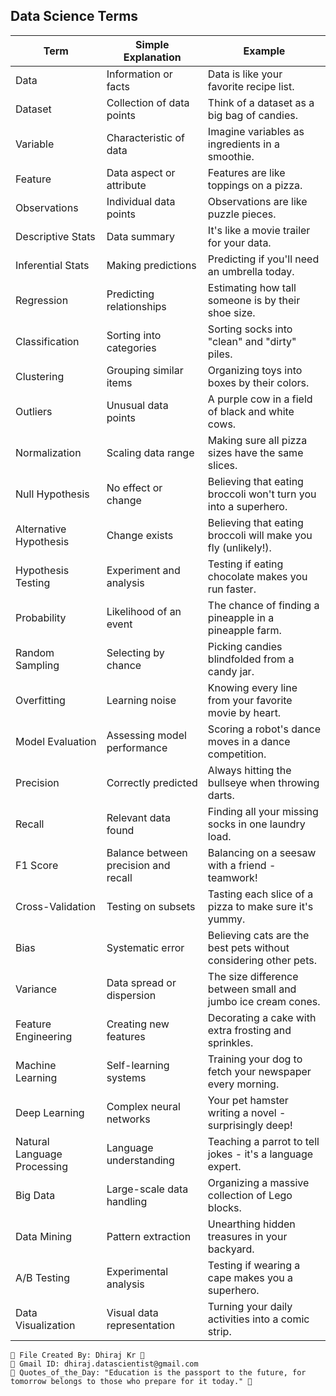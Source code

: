 ## Data Science Terms


| Term               | Simple Explanation           | Example                                |
|--------------------|------------------------------|-------------------------------------------|
| Data               | Information or facts         | Data is like your favorite recipe list.   |
| Dataset            | Collection of data points    | Think of a dataset as a big bag of candies.|
| Variable           | Characteristic of data       | Imagine variables as ingredients in a smoothie.|
| Feature            | Data aspect or attribute     | Features are like toppings on a pizza.    |
| Observations       | Individual data points       | Observations are like puzzle pieces.      |
| Descriptive Stats  | Data summary                | It's like a movie trailer for your data.  |
| Inferential Stats  | Making predictions          | Predicting if you'll need an umbrella today.|
| Regression         | Predicting relationships     | Estimating how tall someone is by their shoe size.|
| Classification     | Sorting into categories      | Sorting socks into "clean" and "dirty" piles.|
| Clustering         | Grouping similar items      | Organizing toys into boxes by their colors.|
| Outliers           | Unusual data points         | A purple cow in a field of black and white cows.|
| Normalization      | Scaling data range          | Making sure all pizza sizes have the same slices.|
| Null Hypothesis    | No effect or change         | Believing that eating broccoli won't turn you into a superhero.|
| Alternative Hypothesis | Change exists          | Believing that eating broccoli will make you fly (unlikely!).|
| Hypothesis Testing | Experiment and analysis    | Testing if eating chocolate makes you run faster.|
| Probability        | Likelihood of an event     | The chance of finding a pineapple in a pineapple farm.|
| Random Sampling    | Selecting by chance         | Picking candies blindfolded from a candy jar.|
| Overfitting        | Learning noise              | Knowing every line from your favorite movie by heart.|
| Model Evaluation   | Assessing model performance| Scoring a robot's dance moves in a dance competition.|
| Precision          | Correctly predicted         | Always hitting the bullseye when throwing darts.|
| Recall             | Relevant data found         | Finding all your missing socks in one laundry load.|
| F1 Score           | Balance between precision and recall | Balancing on a seesaw with a friend - teamwork!|
| Cross-Validation   | Testing on subsets         | Tasting each slice of a pizza to make sure it's yummy.|
| Bias               | Systematic error            | Believing cats are the best pets without considering other pets.|
| Variance           | Data spread or dispersion   | The size difference between small and jumbo ice cream cones.|
| Feature Engineering| Creating new features      | Decorating a cake with extra frosting and sprinkles.|
| Machine Learning   | Self-learning systems       | Training your dog to fetch your newspaper every morning.|
| Deep Learning      | Complex neural networks     | Your pet hamster writing a novel - surprisingly deep!|
| Natural Language Processing | Language understanding | Teaching a parrot to tell jokes - it's a language expert.|
| Big Data           | Large-scale data handling   | Organizing a massive collection of Lego blocks.|
| Data Mining        | Pattern extraction          | Unearthing hidden treasures in your backyard.|
| A/B Testing        | Experimental analysis      | Testing if wearing a cape makes you a superhero.|
| Data Visualization | Visual data representation | Turning your daily activities into a comic strip.|

```
📂 File Created By: Dhiraj Kr 👦
📧 Gmail ID: dhiraj.datascientist@gmail.com
🌟 Quotes_of_the_Day: "Education is the passport to the future, for tomorrow belongs to those who prepare for it today." 🚀
```
